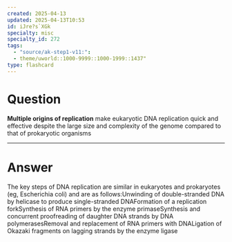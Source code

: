 ```yaml
---
created: 2025-04-13
updated: 2025-04-13T10:53
id: iJre?s`XGk
specialty: misc
specialty_id: 272
tags:
  - "source/ak-step1-v11:": 
  - theme/uworld::1000-9999::1000-1999::1437"
type: flashcard
---
```


# Question
**Multiple origins of replication** make eukaryotic DNA replication quick and effective despite the large size and complexity of the genome compared to that of prokaryotic organisms

---

# Answer
The key steps of DNA replication are similar in eukaryotes and prokaryotes (eg, Escherichia coli) and are as follows:Unwinding of double-stranded DNA by helicase to produce single-stranded DNAFormation of a replication forkSynthesis of RNA primers by the enzyme primaseSynthesis and concurrent proofreading of daughter DNA strands by DNA polymerasesRemoval and replacement of RNA primers with DNALigation of Okazaki fragments on lagging strands by the enzyme ligase